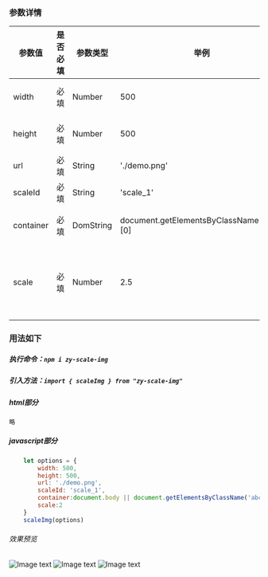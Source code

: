 ### 参数详情
| 参数值  |  是否必填  | 参数类型 | 举例 | 备注 |
| ---------|---- | -----| ------- | ------- |
| width   | 必填   |  Number | 500 | 不需要px |
| height | 必填 | Number |  500 | 不需要px |
| url | 必填    |  String  | './demo.png' |  |
| scaleId   | 必填   |  String | 'scale_1' | 不需要# |
| container | 必填     |  DomString | document.getElementsByClassName('abc')[0] | 放大镜容器 |
| scale  | 必填    |  Number | 2.5 | 放大倍数，1以上的数值 |

### 用法如下
##### 执行命令：`npm i zy-scale-img`

##### 引入方法：`import { scaleImg } from "zy-scale-img"`
##### html部分
```html
略
```
##### javascript部分
```javascript
    let options = {
        width: 500,
        height: 500,
        url: './demo.png',
        scaleId: 'scale_1',
        container:document.body || document.getElementsByClassName('abc')[0],
        scale:2
    }
    scaleImg(options)

```
###### 效果预览
![Image text](https://raw.githubusercontent.com/please512/scale_img/master/pic1.png)
![Image text](https://raw.githubusercontent.com/please512/scale_img/master/pic2.png)
![Image text](https://raw.githubusercontent.com/please512/scale_img/master/pic3.png)